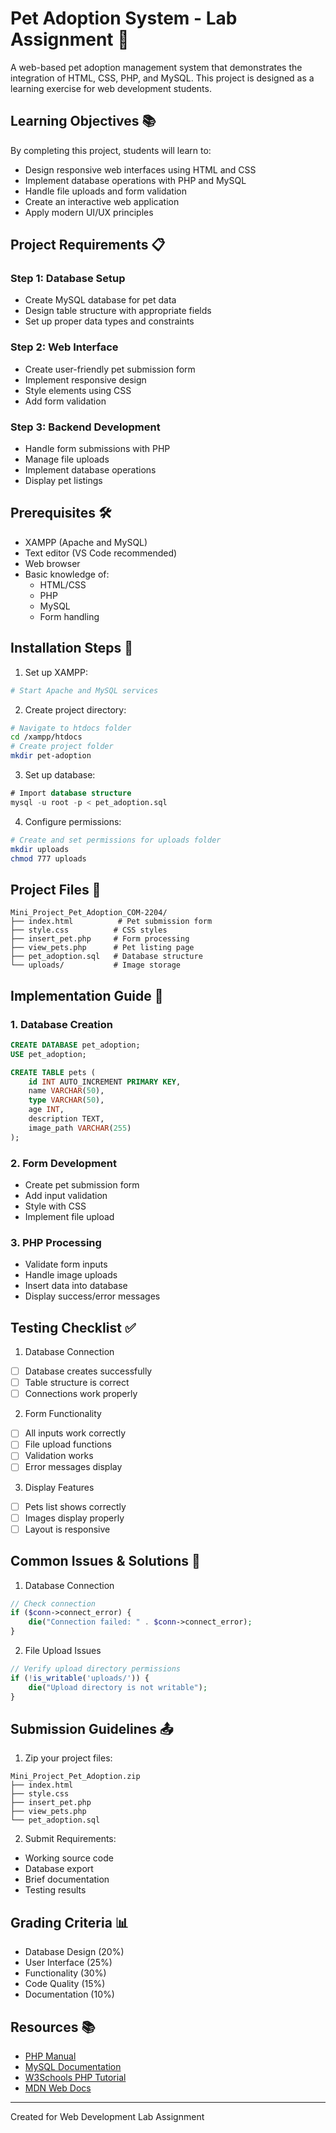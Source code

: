 # Pet Adoption System - Lab Assignment 🐾

A web-based pet adoption management system that demonstrates the integration of HTML, CSS, PHP, and MySQL. This project is designed as a learning exercise for web development students.

## Learning Objectives 📚

By completing this project, students will learn to:
- Design responsive web interfaces using HTML and CSS
- Implement database operations with PHP and MySQL
- Handle file uploads and form validation
- Create an interactive web application
- Apply modern UI/UX principles

## Project Requirements 📋

### Step 1: Database Setup
- Create MySQL database for pet data
- Design table structure with appropriate fields
- Set up proper data types and constraints

### Step 2: Web Interface
- Create user-friendly pet submission form
- Implement responsive design
- Style elements using CSS
- Add form validation

### Step 3: Backend Development
- Handle form submissions with PHP
- Manage file uploads
- Implement database operations
- Display pet listings

## Prerequisites 🛠️

- XAMPP (Apache and MySQL)
- Text editor (VS Code recommended)
- Web browser
- Basic knowledge of:
  - HTML/CSS
  - PHP
  - MySQL
  - Form handling

## Installation Steps 🚀

1. Set up XAMPP:
```bash
# Start Apache and MySQL services
```

2. Create project directory:
```bash
# Navigate to htdocs folder
cd /xampp/htdocs
# Create project folder
mkdir pet-adoption
```

3. Set up database:
```sql
# Import database structure
mysql -u root -p < pet_adoption.sql
```

4. Configure permissions:
```bash
# Create and set permissions for uploads folder
mkdir uploads
chmod 777 uploads
```

## Project Files 📁

```
Mini_Project_Pet_Adoption_COM-2204/
├── index.html          # Pet submission form
├── style.css          # CSS styles
├── insert_pet.php     # Form processing
├── view_pets.php      # Pet listing page
├── pet_adoption.sql   # Database structure
└── uploads/           # Image storage
```

## Implementation Guide 📝

### 1. Database Creation
```sql
CREATE DATABASE pet_adoption;
USE pet_adoption;

CREATE TABLE pets (
    id INT AUTO_INCREMENT PRIMARY KEY,
    name VARCHAR(50),
    type VARCHAR(50),
    age INT,
    description TEXT,
    image_path VARCHAR(255)
);
```

### 2. Form Development
- Create pet submission form
- Add input validation
- Style with CSS
- Implement file upload

### 3. PHP Processing
- Validate form inputs
- Handle image uploads
- Insert data into database
- Display success/error messages

## Testing Checklist ✅

1. Database Connection
- [ ] Database creates successfully
- [ ] Table structure is correct
- [ ] Connections work properly

2. Form Functionality
- [ ] All inputs work correctly
- [ ] File upload functions
- [ ] Validation works
- [ ] Error messages display

3. Display Features
- [ ] Pets list shows correctly
- [ ] Images display properly
- [ ] Layout is responsive

## Common Issues & Solutions 🔧

1. Database Connection
```php
// Check connection
if ($conn->connect_error) {
    die("Connection failed: " . $conn->connect_error);
}
```

2. File Upload Issues
```php
// Verify upload directory permissions
if (!is_writable('uploads/')) {
    die("Upload directory is not writable");
}
```

## Submission Guidelines 📤

1. Zip your project files:
```
Mini_Project_Pet_Adoption.zip
├── index.html
├── style.css
├── insert_pet.php
├── view_pets.php
└── pet_adoption.sql
```

2. Submit Requirements:
- Working source code
- Database export
- Brief documentation
- Testing results

## Grading Criteria 📊

- Database Design (20%)
- User Interface (25%)
- Functionality (30%)
- Code Quality (15%)
- Documentation (10%)

## Resources 📚

- [PHP Manual](https://www.php.net/manual/en/)
- [MySQL Documentation](https://dev.mysql.com/doc/)
- [W3Schools PHP Tutorial](https://www.w3schools.com/php/)
- [MDN Web Docs](https://developer.mozilla.org/)

---
Created for Web Development Lab Assignment

